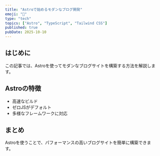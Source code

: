 ```yaml
---
title: "Astroで始めるモダンなブログ開発"
emoji: "🚀"
type: "tech"
topics: ["Astro", "TypeScript", "Tailwind CSS"]
published: true
pubDate: 2025-10-10
---
```


## はじめに

この記事では、Astroを使ってモダンなブログサイトを構築する方法を解説します。

## Astroの特徴

- 高速なビルド
- ゼロJSがデフォルト
- 多様なフレームワークに対応

## まとめ

Astroを使うことで、パフォーマンスの高いブログサイトを簡単に構築できます。
